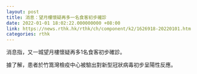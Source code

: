 ```yaml
---
layout: post
title: 消息：望月樓懷疑再多一名食客初步確診
date: 2022-01-01 18:02:22.000000000 +08:00
link: https://news.rthk.hk/rthk/ch/component/k2/1626918-20220101.htm
categories: rthk
---
```


消息指，又一城望月樓懷疑再多1名食客初步確診。

據了解，患者於竹篙灣檢疫中心被驗出對新型冠狀病毒初步呈陽性反應。
